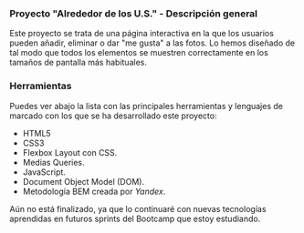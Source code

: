 ### Proyecto "Alrededor de los U.S." - Descripción general

Este proyecto se trata de una página interactiva en la que los usuarios pueden añadir, eliminar o dar "me gusta" a las fotos. Lo hemos diseñado de tal modo que todos los elementos se muestren correctamente en los tamaños de pantalla más habituales.

### Herramientas

Puedes ver abajo la lista con las principales herramientas y lenguajes de marcado con los que se ha desarrollado este proyecto:

- HTML5
- CSS3
- Flexbox Layout con CSS.
- Medias Queries.
- JavaScript.
- Document Object Model (DOM).
- Metodología BEM creada por _Yandex_.

Aún no está finalizado, ya que lo continuaré con nuevas tecnologías aprendidas en futuros sprints del Bootcamp que estoy estudiando.
